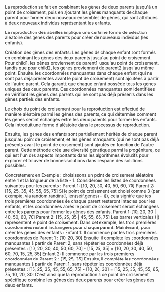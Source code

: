 

La reproduction se fait en combinant les gènes de deux parents jusqu'à un point de croisement, puis en ajoutant les gènes manquants de chaque parent pour former deux nouveaux ensembles de gènes, qui sont attribués à deux nouveaux individus représentant les enfants.

La reproduction des abeilles implique une certaine forme de sélection aléatoire des gènes des parents pour créer de nouveaux individus (les enfants).


Création des gènes des enfants:
Les gènes de chaque enfant sont formés en combinant les gènes des deux parents jusqu'au point de croisement.
Pour child1, les gènes proviennent de parent1 jusqu'au point de croisement, tandis que pour child2, les gènes proviennent de parent2 jusqu'au même point.
Ensuite, les coordonnées manquantes dans chaque enfant (qui ne sont pas déjà présentes avant le point de croisement) sont ajoutées à partir de l'autre parent. Cela garantit que chaque enfant possède tous les gènes uniques des deux parents.
Ces coordonnées manquantes sont identifiées en vérifiant les gènes des parents qui ne sont pas déjà présents dans les gènes partiels des enfants.


Le choix du point de croisement pour la reproduction est effectué de manière aléatoire parmi les gènes des parents, ce qui détermine comment les gènes seront échangés entre les deux parents pour former les enfants. Cela introduit une forme d'aléatoire dans le processus de reproduction.

Ensuite, les gènes des enfants sont partiellement hérités de chaque parent jusqu'au point de croisement, et les gènes manquants (qui ne sont pas déjà présents avant le point de croisement) sont ajoutés en fonction de l'autre parent. Cette méthode crée une diversité génétique parmi la progéniture, ce qui est l'un des aspects importants dans les algorithmes évolutifs pour explorer et trouver de bonnes solutions dans l'espace des solutions possibles.


Concretement en Exemple :
choisissons un point de croisement aléatoire entre 1 et la longueur de la liste - 1.
Considérons les listes de coordonnées suivantes pour les parents :
Parent 1: [10, 20, 30, 40, 50, 60, 70]
Parent 2: [15, 25, 35, 45, 55, 65, 75]
Si le point de croisement est choisi comme 3 (par exemple, via random.randint(1, len(self.genes) - 1)), cela signifie que les trois premières coordonnées de chaque parent resteront intactes pour les enfants, et les coordonnées après le point de croisement seront échangées entre les parents pour former les gènes des enfants.
Parent 1: [10, 20, 30 | 40, 50, 60, 70]
Parent 2: [15, 25, 35 | 45, 55, 65, 75]
Les barres verticales (|) représentent le point de croisement. Dans cet exemple, les trois premières coordonnées restent inchangées pour chaque parent. Maintenant, pour créer les gènes des enfants :
Enfant 1:
Il commence par les trois premières coordonnées de Parent 1 : [10, 20, 30]
Ensuite, il complète les coordonnées manquantes à partir de Parent 2, sans répéter les coordonnées déjà présentes : [10, 20, 30, 40, 50, 60, 70] - [15, 25, 35] = [10, 20, 30, 40, 50, 60, 70, 15, 25, 35]
Enfant 2:
Il commence par les trois premières coordonnées de Parent 2 : [15, 25, 35]
Ensuite, il complète les coordonnées manquantes à partir de Parent 1, sans répéter les coordonnées déjà présentes : [15, 25, 35, 45, 55, 65, 75] - [10, 20, 30] = [15, 25, 35, 45, 55, 65, 75, 10, 20, 30]
C'est ainsi que la reproduction à ce point de croisement spécifique combine les gènes des deux parents pour créer les gènes des deux enfants.